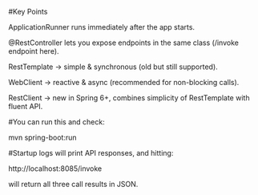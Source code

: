 #Key Points

ApplicationRunner runs immediately after the app starts.

@RestController lets you expose endpoints in the same class (/invoke endpoint here).

RestTemplate → simple & synchronous (old but still supported).

WebClient → reactive & async (recommended for non-blocking calls).

RestClient → new in Spring 6+, combines simplicity of RestTemplate with fluent API.

#You can run this and check:

mvn spring-boot:run

#Startup logs will print API responses, and hitting:

http://localhost:8085/invoke

will return all three call results in JSON.
